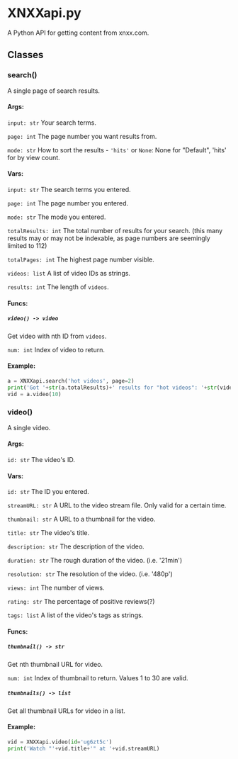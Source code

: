 # XNXXapi.py
A Python API for getting content from xnxx.com.

## Classes
### search()
A single page of search results.

#### Args:
`input: str` Your search terms.

`page: int` The page number you want results from.

`mode: str` How to sort the results - `'hits'` or `None`: None for "Default", 'hits' for by view count.

#### Vars:
`input: str` The search terms you entered.

`page: int` The page number you entered.

`mode: str` The mode you entered.

`totalResults: int` The total number of results for your search. (this many results may or may not be indexable, as page numbers are seemingly limited to 112)

`totalPages: int` The highest page number visible.

`videos: list` A list of video IDs as strings.

`results: int` The length of `videos`.

#### Funcs:
##### `video() -> video`
Get video with nth ID from `videos`.

`num: int` Index of video to return.

#### Example:
```py
a = XNXXapi.search('hot videos', page=2)
print('Got '+str(a.totalResults)+' results for "hot videos": '+str(videos))
vid = a.video(10)
```


### video()
A single video.

#### Args:
`id: str` The video's ID.

#### Vars:
`id: str` The ID you entered.

`streamURL: str` A URL to the video stream file. Only valid for a certain time.

`thumbnail: str` A URL to a thumbnail for the video.

`title: str` The video's title.

`description: str` The description of the video.

`duration: str` The rough duration of the video. (i.e. '21min')

`resolution: str` The resolution of the video. (i.e. '480p')

`views: int` The number of views.

`rating: str` The percentage of positive reviews(?)

`tags: list` A list of the video's tags as strings.

#### Funcs:
##### `thumbnail() -> str`
Get nth thumbnail URL for video.

`num: int` Index of thumbnail to return. Values 1 to 30 are valid.

##### `thumbnails() -> list`
Get all thumbnail URLs for video in a list.

#### Example:
```py
vid = XNXXapi.video(id='ug6zt5c')
print('Watch "'+vid.title+'" at '+vid.streamURL)
```
